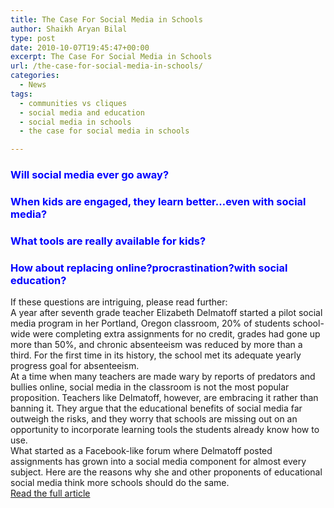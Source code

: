 ```yaml
---
title: The Case For Social Media in Schools
author: Shaikh Aryan Bilal
type: post
date: 2010-10-07T19:45:47+00:00
excerpt: The Case For Social Media in Schools
url: /the-case-for-social-media-in-schools/
categories:
  - News
tags:
  - communities vs cliques
  - social media and education
  - social media in schools
  - the case for social media in schools

---
```

### <span style="color: #0000ff;">Will social media ever go away? </span>

### <span style="color: #0000ff;">When kids are engaged, they learn better&#8230;even with social media? </span>

### <span style="color: #0000ff;">What tools are really available for kids? </span>

### <span style="color: #0000ff;">How about replacing online?procrastination?with social educatio</span><span style="color: #0000ff;">n?</span>

If these questions are intriguing, please read further:  
A year after seventh grade teacher Elizabeth Delmatoff started a pilot social media program in her Portland, Oregon classroom, 20% of students school-wide were completing extra assignments for no credit, grades had gone up more than 50%, and chronic absenteeism was reduced by more than a third. For the first time in its history, the school met its adequate yearly progress goal for absenteeism.  
At a time when many teachers are made wary by reports of predators and bullies online, social media in the classroom is not the most popular proposition. Teachers like Delmatoff, however, are embracing it rather than banning it. They argue that the educational benefits of social media far outweigh the risks, and they worry that schools are missing out on an opportunity to incorporate learning tools the students already know how to use.  
What started as a Facebook-like forum where Delmatoff posted assignments has grown into a social media component for almost every subject. Here are the reasons why she and other proponents of educational social media think more schools should do the same.  
<a title="the case for social media in schools" href="http://mashable.com/2010/09/29/social-media-in-school/?utm_source=feedburner&utm_medium=feed&utm_campaign=Feed:+Mashable+(Mashable)" target="_blank" rel="noopener">Read the full article</a>